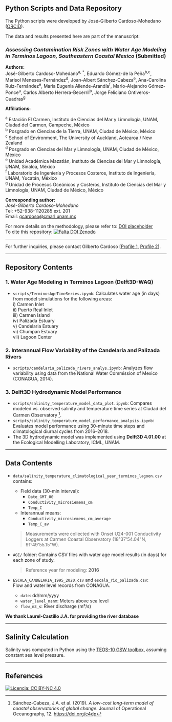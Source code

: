 ## Python Scripts and Data Repository

The Python scripts were developed by José-Gilberto Cardoso-Mohedano ([ORCID](https://orcid.org/0000-0002-2918-972X)).

The data and results presented here are part of the manuscript:

### *Assessing Contamination Risk Zones with Water Age Modeling in Terminos Lagoon, Southeastern Coastal Mexico* (**Submitted**)

**Authors:**  
José-Gilberto Cardoso-Mohedano<sup>a, *</sup>, Eduardo Gómez-de la Peña<sup>b,c</sup>, Marisol Meneses-Fernández<sup>d</sup>, Joan-Albert Sánchez-Cabeza<sup>e</sup>, Ana-Carolina Ruiz-Fernández<sup>e</sup>, María Eugenia Allende-Arandía<sup>f</sup>, Mario-Alejandro Gómez-Ponce<sup>a</sup>, Carlos Alberto Herrera-Becerril<sup>b</sup>, Jorge Feliciano Ontiveros-Cuadras<sup>g</sup>

**Affiliations:**

<sup>a</sup> Estación El Carmen, Instituto de Ciencias del Mar y Limnología, UNAM, Ciudad del Carmen, Campeche, México  
<sup>b</sup> Posgrado en Ciencias de la Tierra, UNAM, Ciudad de México, México  
<sup>c</sup> School of Environment, The University of Auckland, Aotearoa / New Zealand  
<sup>d</sup> Posgrado en Ciencias del Mar y Limnología, UNAM, Ciudad de México, México  
<sup>e</sup> Unidad Académica Mazatlán, Instituto de Ciencias del Mar y Limnología, UNAM, Sinaloa, México  
<sup>f</sup> Laboratorio de Ingeniería y Procesos Costeros, Instituto de Ingeniería, UNAM, Yucatán, México  
<sup>g</sup> Unidad de Procesos Oceánicos y Costeros, Instituto de Ciencias del Mar y Limnología, UNAM, Ciudad de México, México  

**Corresponding author:**  
*José-Gilberto Cardoso-Mohedano*  
Tel: +52-938-1120285 ext. 201  
Email: [gcardoso@cmarl.unam.mx](mailto:gcardoso@cmarl.unam.mx)

For more details on the methodology, please refer to: [DOI placeholder](https://doi.org/XXXXX)  
To cite this repository: [![Falta DOI Zenodo](https://doi.org/XXXXX)](https://doi.org/XXXXX)

---

For further inquiries, please contact Gilberto Cardoso [[Profile 1](https://www.icmyl.unam.mx/el_carmen/quienes_somos/personal_academico/jose-gilberto-cardoso-mohedano), [Profile 2](https://blinq.me/YKZ9U8mqdr8n?bs=db)].

---

## Repository Contents

### 1. Water Age Modeling in Terminos Lagoon (Delft3D-WAQ)

- `scripts/TerminosAgeTimeSeries.ipynb`: Calculates water age (in days) from model simulations for the following areas:  
  i) Carmen Inlet  
  ii) Puerto Real Inlet  
  iii) Carmen Island  
  iv) Palizada Estuary  
  v) Candelaria Estuary  
  vi) Chumpan Estuary  
  vii) Lagoon Center  

### 2. Interannual Flow Variability of the Candelaria and Palizada Rivers

- `scripts/candelaria_palizada_rivers_analys.ipynb`: Analyzes flow variability using data from the National Water Commission of Mexico (CONAGUA, 2014).

### 3. Delft3D Hydrodynamic Model Performance

- `scripts/salinity_temperature_model_data_plot.ipynb`: Compares modeled vs. observed salinity and temperature time series at Ciudad del Carmen Observatory [^1].  
- `scripts/salinity_temperature_model_performance_analysis.ipynb`: Evaluates model performance using 30-minute time steps and climatological diurnal cycles from 2016–2018.  
- The 3D hydrodynamic model was implemented using **Delft3D 4.01.00** at the Ecological Modelling Laboratory, ICML, UNAM.

---

## Data Contents

- `data/salinity_temperature_climatological_year_terminos_lagoon.csv` contains:  
  - Field data (30-min interval):  
    - `Date_GMT_00`  
    - `Conductivity_microsiemens_cm`  
    - `Temp_C`  
  - Interannual means:  
    - `Conductivity_microsiemens_cm_average`  
    - `Temp_C_av`  

  > Measurements were collected with Onset U24-001 Conductivity Loggers at Carmen Coastal Observatory (18°37'54.04"N, 91°49'55.15"W).

- `AGE/` folder: Contains CSV files with water age model results (in days) for each zone of study.  
  > Reference year for modeling: **2016**

- `ESCALA_CANDELARIA_1995_2020.csv` and `escala_rio_palizada.csv`:  
  Flow and water level records from CONAGUA.  
  - `date`: dd/mm/yyyy  
  - `water_level_msnm`: Meters above sea level  
  - `flow_m3_s`: River discharge (m³/s)

**We thank Laurel-Castillo J.A. for providing the river database**

---

## Salinity Calculation

Salinity was computed in Python using the [TEOS-10 GSW toolbox](https://teos-10.github.io/GSW-Python/#gsw-python), assuming constant sea level pressure.



---

## References

[^1]: Sánchez-Cabeza, J.A. et al. (2019). *A low-cost long-term model of coastal observatories of global change*. Journal of Operational Oceanography, 12. https://doi.org/c4dp  
[^2]: TEOS-10 GSW-Python Toolbox: https://teos-10.github.io/GSW-Python/#gsw-python  
[^3]: [Author profile - ICML UNAM](https://www.icmyl.unam.mx/el_carmen/quienes_somos/personal_academico/jose-gilberto-cardoso-mohedano)  
[^4]: [Digital profile](https://blinq.me/YKZ9U8mqdr8n?bs=db)  
[^5]: CONAGUA (2014). *National Data Bank of Surface Waters*. [Accessed 2018-10-01]. http://www.conagua.gob.mx/CONAGUA07/Contenido/Documentos/Portada%20BANDAS.htm  


[![Licencia: CC BY-NC 4.0](https://licensebuttons.net/l/by-nc/4.0/88x31.png)](https://creativecommons.org/licenses/by-nc/4.0/)
